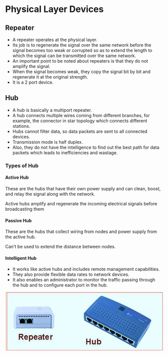 # Physical Layer Devices

## Repeater

- A repeater operates at the physical layer.
- Its job is to regenerate the signal over the same network before the signal becomes too weak or corrupted so as to extend the length to which the signal can be transmitted over the same network.
- An important point to be noted about repeaters is that they do not amplify the signal.
- When the signal becomes weak, they copy the signal bit by bit and regenerate it at the original strength.
- It is a 2 port device.

## Hub

- A hub is basically a multiport repeater.
- A hub connects multiple wires coming from different branches, for example, the connector in star topology which connects different stations.
- Hubs cannot filter data, so data packets are sent to all connected devices.
- Transmission mode is half duplex.
- Also, they do not have the intelligence to find out the best path for data packets which leads to inefficiencies and wastage.

### Types of Hub

#### Active Hub

These are the hubs that have their own power supply and can clean, boost, and relay the signal along with the network.

Active hubs amplify and regenerate the incoming electrical signals before broadcasting them

#### Passive Hub

These are the hubs that collect wiring from nodes and power supply from the active hub.

Can't be used to extend the distance between nodes.

#### Intelligent Hub

- It works like active hubs and includes remote management capabilities.
- They also provide flexible data rates to network devices.
- It also enables an administrator to monitor the traffic passing through the hub and to configure each port in the hub.

![Repeater and Hub](images/93b726988db777318b130bd59cc8e7156f4ccbb03d406c4e35a1113805905739.jpg "Repeater and Hub")
